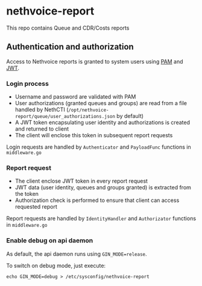 # nethvoice-report
This repo contains Queue and CDR/Costs reports

## Authentication and authorization

Access to Nethvoice reports is granted to system users using [PAM](https://github.com/msteinert/pam) and [JWT](https://github.com/appleboy/gin-jwt).

### Login process

- Username and password are validated with PAM
- User authorizations (granted queues and groups) are read from a file handled by NethCTI (`/opt/nethvoice-report/queue/user_authorizations.json` by default)
- A JWT token encapsulating user identity and authorizations is created and returned to client
- The client will enclose this token in subsequent report requests

Login requests are handled by `Authenticator` and `PayloadFunc` functions in `middleware.go`

### Report request

- The client enclose JWT token in every report request
- JWT data (user identity, queues and groups granted) is extracted from the token
- Authorization check is performed to ensure that client can access requested report

Report requests are handled by `IdentityHandler` and `Authorizator` functions in `middleware.go`

### Enable debug on api daemon

As default, the api daemon runs using `GIN_MODE=release`.

To switch on debug mode, just execute:
```
echo GIN_MODE=debug > /etc/sysconfig/nethvoice-report
```
